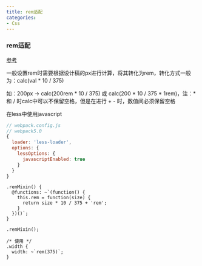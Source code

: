 ```yaml
---
title: rem适配
categories: 
- Css
---
```


### rem适配

[参考](https://github.com/amfe/lib-flexible)

一般设置rem时需要根据设计稿的px进行计算，将其转化为rem，转化方式一般为：calc(val * 10 / 375)

如：200px -> calc(200rem * 10 / 375) 或 calc(200 * 10 / 375 * 1rem)，注：* 和 / 时calc中可以不保留空格，但是在进行 + - 时，数值间必须保留空格

在less中使用javascript

```js
// webpack.config.js
// webpack5.0
{
  loader: 'less-loader',
  options: {
    lessOptions: {
      javascriptEnabled: true
    }
  }
}
```

```less
.remMixin() {
  @functions: ~`(function() {
    this.rem = function(size) {
      return size * 10 / 375 + 'rem';
    }
  })()`;
}

.remMixin();

/* 使用 */
.width {
  width: ~`rem(375)`;
}
```